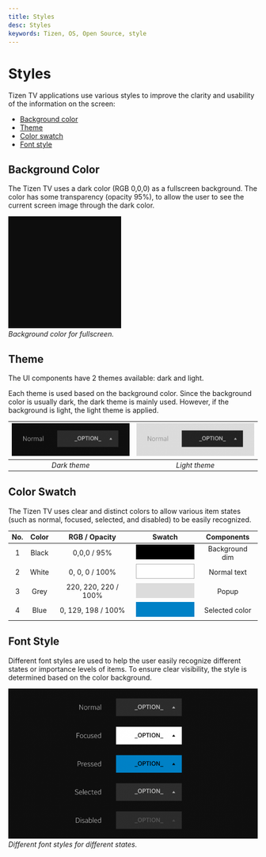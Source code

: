 ```yaml
---
title: Styles
desc: Styles
keywords: Tizen, OS, Open Source, style
---
```



# Styles

Tizen TV applications use various styles to improve the clarity and usability of the information on the screen:

-   [Background color](#background-color)
-   [Theme](#theme)
-   [Color swatch](#color-swatch)
-   [Font style](#font-style)

## Background Color

The Tizen TV uses a dark color (RGB 0,0,0) as a fullscreen background. The color has some transparency (opacity 95%), to allow the user to see the current screen image through the dark color.

![Background color](media/st_01_bg_color.png)<br>
*Background color for fullscreen.*

## Theme

The UI components have 2 themes available: dark and light.

Each theme is used based on the background color. Since the background color is usually dark, the dark theme is mainly used. However, if the background is light, the light theme is applied.

| ![dark theme](media/st_02_theme_dark_normal_re-300x83.png) | ![light theme](media/st_03_theme_light_normal-300x83.png) |
|:---:|:---:|
| *Dark theme* | *Light theme* |

## Color Swatch

The Tizen TV uses clear and distinct colors to allow various item states (such as normal, focused, selected, and disabled) to be easily recognized.

| No. | Color | RGB / Opacity | Swatch | Components |
|:---:|:---:|:---:|:---:|:---:|
| 1 | Black | 0,0,0 / 95% | <img alt="" height="30" src="media/st_05_color_swatch_black.png" width="120" /> | Background dim |
| 2 | White | 0, 0, 0 / 100% | <img alt="" height="30" src="media/st_06_color_swatch_white.png" width="120" /> | Normal text |
| 3 | Grey | 220, 220, 220 / 100% | <img alt="" height="30" src="media/st_07_color_swatch_grey.png" width="120" /> | Popup |
| 4 | Blue | 0, 129, 198 / 100% | <img alt="" height="30" src="media/st_08_color_swatch_blue.png" width="120" /> | Selected color |

## Font Style

Different font styles are used to help the user easily recognize different states or importance levels of items. To ensure clear visibility, the style is determined based on the color background.

![font styles](media/st_04_font_style_states_re-850x511.png)<br>
*Different font styles for different states.*


